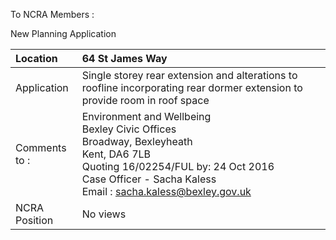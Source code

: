 To NCRA Members :

New Planning Application

| Location          | 64 St James Way                                                                                                                                                                                                                                     |
| :---------------- | :-------------------------------------------------------------------------------------------------------------------------------------------------------------------------------------------------------------------------------------------------- |
| Application       | Single storey rear extension and alterations to roofline incorporating rear dormer extension to provide room in roof space                                                                                                                          |
| Comments <br>to : | Environment and Wellbeing <br>Bexley Civic Offices <br>Broadway, Bexleyheath <br>Kent, DA6 7LB <br>Quoting 16/02254/FUL by: 24 Oct 2016 <br>Case Officer - Sacha Kaless <br>Email : [sacha.kaless@bexley.gov.uk](mailto:sacha.kaless@bexley.gov.uk) |
| NCRA Position     | No views                                                                                                                                                                                                                                            |
